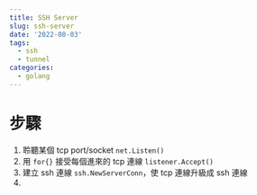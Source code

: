 ```yaml
---
title: SSH Server
slug: ssh-server
date: '2022-08-03'
tags:
  - ssh
  - tunnel
categories:
  - golang
---
```


# 步驟

1. 聆聽某個 tcp port/socket `net.Listen()`
2. 用 `for{}` 接受每個進來的 tcp 連線 `listener.Accept()`
3. 建立 ssh 連線 `ssh.NewServerConn`，使 tcp 連線升級成 ssh 連線
4.
